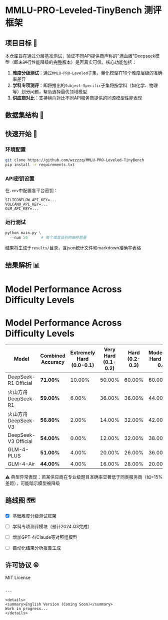 # MMLU-PRO-Leveled-TinyBench 测评框架


## 项目目标 🎯
本仓库旨在通过分层基准测试，验证不同API提供商声称的"满血版"Deepseek模型（即未进行性能降级的完整版本）是否真实可信。核心功能包括：
1. **难度分级测试**：通过`MMLU-PRO-Leveled`子集，量化模型在10个难度层级的准确率差异
2. **学科专项测评**：即将推出的`Subject-Specific`子集将按学科（如化学、物理等）划分问题，帮助选择最优领域模型
3. **供应商对比**：支持横向对比不同API服务商提供的同源模型性能表现

## 数据集结构 📂


## 快速开始 🚀
### 环境配置
```bash
git clone https://github.com/wzzzzq/MMLU-PRO-Leveled-TinyBench
pip install -r requirements.txt
```

### API密钥设置
在`.env`中配置各平台密钥：
```
SILICONFLOW_API_KEY=...
VOLCANO_API_KEY=...
GLM_API_KEY=...
```

### 运行测试
```python
python main.py \
  --num 50      # 每个难度级别的抽样题量
```
结果将生成于`results/`目录，含json统计文件和markdown准确率表格

## 结果解析 📊

# Model Performance Across Difficulty Levels

# Model Performance Across Difficulty Levels

| Model | Combined Accuracy | Extremely Hard (0.0-0.1) | Very Hard (0.1-0.2) | Hard (0.2-0.3) | Moderately Hard (0.3-0.4) | Intermediate (0.4-0.5) | Medium (0.5-0.6) | Moderately Easy (0.6-0.7) | Easy (0.7-0.8) | Very Easy (0.8-0.9) | Extremely Easy (0.9-1.0) |
|-------|------------------|-------|-------|-------|-------|-------|-------|-------|-------|-------|-------|
| DeepSeek-R1 Official | **71.00%** | 10.00% | 50.00% | 60.00% | 60.00% | 70.00% | 80.00% | 90.00% | 90.00% | 100.00% | 100.00% |
| 火山方舟DeepSeek-R1 | **59.00%** | 6.00% | 36.00% | 36.00% | 44.00% | 68.00% | 62.00% | 68.00% | 90.00% | 84.00% | 96.00% |
| 火山方舟DeepSeek-V3 | **56.80%** | 2.00% | 14.00% | 32.00% | 42.00% | 46.00% | 66.00% | 82.00% | 90.00% | 94.00% | 100.00% |
| DeepSeek-V3 Official | **54.00%** | 0.00% | 12.00% | 32.00% | 38.00% | 40.00% | 58.00% | 78.00% | 88.00% | 94.00% | 100.00% |
| GLM-4-PLUS | **51.00%** | 4.00% | 20.00% | 26.00% | 36.00% | 48.00% | 46.00% | 66.00% | 82.00% | 88.00% | 94.00% |
| GLM-4-Air | **44.00%** | 4.00% | 16.00% | 28.00% | 20.00% | 22.00% | 38.00% | 60.00% | 76.00% | 86.00% | 90.00% |

⚠️ 典型异常表现：若某供应商在专业级题目准确率显著低于同类服务商（如>15%差距），可能暗示模型被降级

## 路线图 🗺️
- [x] 基础难度分级测试框架
- [ ] 学科专项测评模块（预计2024.Q3完成）
- [ ] 增加GPT-4/Claude等对照组模型
- [ ] 自动化结果分析报告生成


## 许可协议 ©️
MIT License
```

---

<details>
<summary>English Version (Coming Soon)</summary>
Work in progress...
</details>
```